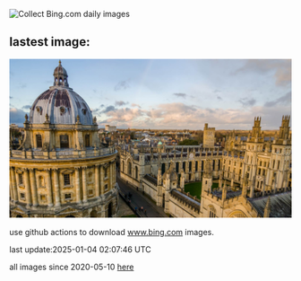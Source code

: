 ![Collect Bing.com daily images](https://github.com/counter2015/bing-daily-images/workflows/Collect%20Bing.com%20daily%20images/badge.svg)
## lastest image:
![](images/img.jpg)

use github actions to download www.bing.com images.

last update:2025-01-04 02:07:46 UTC

all images since 2020-05-10 [here](https://github.com/counter2015/bing-daily-images/tree/master/images) 

